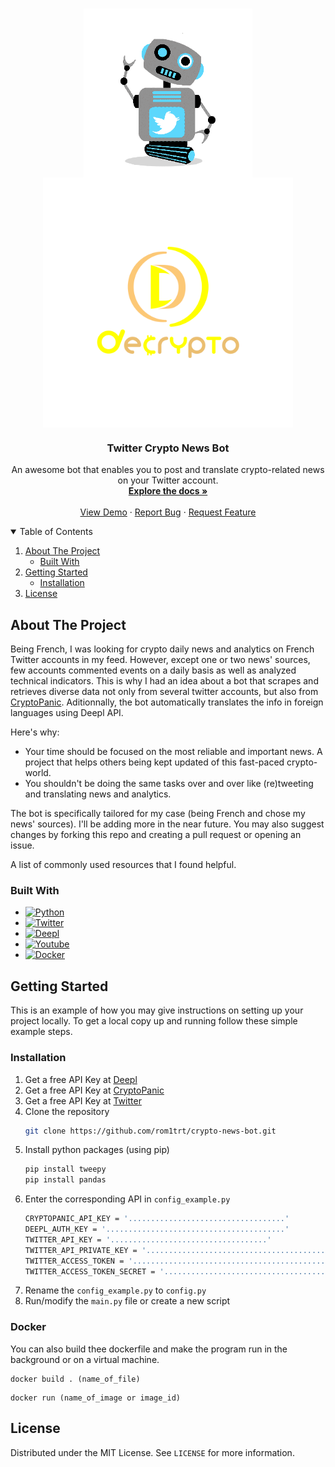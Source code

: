 <!-- PROJECT LOGO -->
<br />
<p align="center">
  <a href="https://github.com/rom1trt/crypto-news-bot">
    <img align=top src="twitterbot.png" alt="Logo" width="270" height="270">
    <img align=top src="decryptofr.png" alt="Logo" width="400" height="400">
  </a>

  <h3 align="center">Twitter Crypto News Bot</h3>

  <p align="center">
    An awesome bot that enables you to post and translate crypto-related news on your Twitter account.
    <br />
    <a href="https://github.com/rom1trt/crypto-news-bot"><strong>Explore the docs »</strong></a>
    <br />
    <br />
    <a href="https://github.com/rom1trt/crypto-news-bot">View Demo</a>
    ·
    <a href="https://github.com/rom1trt/crypto-news-bot/issues">Report Bug</a>
    ·
    <a href="https://github.com/rom1trt/crypto-news-bot/issues">Request Feature</a>
  </p>
</p>

<!-- TABLE OF CONTENTS -->
<details open="open">
  <summary>Table of Contents</summary>
  <ol>
    <li>
      <a href="#about-the-project">About The Project</a>
      <ul>
        <li><a href="#built-with">Built With</a></li>
      </ul>
    </li>
    <li>
      <a href="#getting-started">Getting Started</a>
      <ul>
        <li><a href="#installation">Installation</a></li>
      </ul>
    </li>
    <li><a href="#license">License</a></li>
  </ol>
</details>



<!-- ABOUT THE PROJECT -->
## About The Project

Being French, I was looking for crypto daily news and analytics on French Twitter accounts in my feed. 
However, except one or two news' sources, few accounts commented events on a daily basis as well as analyzed technical indicators.
This is why I had an idea about a bot that scrapes and retrieves diverse data not only from several twitter accounts, but also from [CryptoPanic](https://cryptopanic.com).
Aditionnally, the bot automatically translates the info in foreign languages using Deepl API.

Here's why:
* Your time should be focused on the most reliable and important news. A project that helps others being kept updated of this fast-paced crypto-world.
* You shouldn't be doing the same tasks over and over like (re)tweeting and translating news and analytics.

The bot is specifically tailored for my case (being French and chose my news' sources). I'll be adding more in the near future. 
You may also suggest changes by forking this repo and creating a pull request or opening an issue.

A list of commonly used resources that I found helpful.

### Built With

* [![Python](https://img.shields.io/badge/python-c2a90f?style=for-the-badge&logo=python&logoColor=white)](https://www.python.org/)
* [![Twitter](https://img.shields.io/badge/twitter-blue?style=for-the-badge&logo=twitter&logoColor=white)](https://developer.twitter.com/en/docs)
* [![Deepl](https://img.shields.io/badge/deepl-darkblue?style=for-the-badge&logo=deepl&logoColor=white)](https://www.deepl.com/docs-api/)
* [![Youtube](https://img.shields.io/badge/youtube-red?style=for-the-badge&logo=youtube&logoColor=white)](https://www.youtube.com)
* [![Docker](https://img.shields.io/badge/docker-00bfff?style=for-the-badge&logo=docker&logoColor=white)](https://www.docker.com)


<!-- GETTING STARTED -->
## Getting Started

This is an example of how you may give instructions on setting up your project locally.
To get a local copy up and running follow these simple example steps.

### Installation

1. Get a free API Key at [Deepl](https://www.deepl.com/)
2. Get a free API Key at [CryptoPanic](https://cryptopanic.com/)
3. Get a free API Key at [Twitter](https://developer.twitter.com/en/docs)
4. Clone the repository
   ```sh
   git clone https://github.com/rom1trt/crypto-news-bot.git
   ```
4. Install python packages (using pip)
   ```sh
   pip install tweepy
   pip install pandas
   ```
5. Enter the corresponding API in `config_example.py`
   ```sh
   CRYPTOPANIC_API_KEY = '...................................' 
   DEEPL_AUTH_KEY = '........................................' 
   TWITTER_API_KEY = '...................................' 
   TWITTER_API_PRIVATE_KEY = '.........................................' 
   TWITTER_ACCESS_TOKEN = '...................................................' 
   TWITTER_ACCESS_TOKEN_SECRET = '.............................................' 
   ```
 6. Rename the `config_example.py` to `config.py`
 7. Run/modify the `main.py` file or create a new script

### Docker

You can also build thee dockerfile and make the program run in the background or on a virtual machine.

```shell
docker build . (name_of_file)
```
```shell
docker run (name_of_image or image_id)
```

<!-- LICENSE -->
## License

Distributed under the MIT License. See `LICENSE` for more information.
